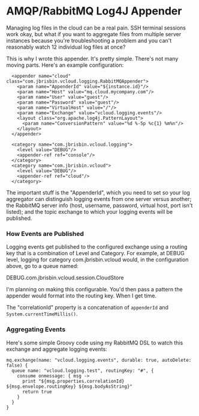 # AMQP/RabbitMQ Log4J Appender #

Managing log files in the cloud can be a real pain. SSH terminal sessions work okay,
but what if you want to aggregate files from multiple server instances because you're
troubleshooting a problem and you can't reasonably watch 12 individual log files at once?

This is why I wrote this appender. It's pretty simple. There's not many moving parts.
Here's an example configuration:

<pre><code>  &lt;appender name="cloud" class="com.jbrisbin.vcloud.logging.RabbitMQAppender"&gt;
    &lt;param name="AppenderId" value="${instance.id}"/&gt;
    &lt;param name="Host" value="mq.cloud.mycompany.com"/&gt;
    &lt;param name="User" value="guest"/&gt;
    &lt;param name="Password" value="guest"/&gt;
    &lt;param name="VirtualHost" value="/"/&gt;
    &lt;param name="Exchange" value="vcloud.logging.events"/&gt;
    &lt;layout class="org.apache.log4j.PatternLayout"&gt;
      &lt;param name="ConversionPattern" value="%d %-5p %c{1} %m%n"/&gt;
    &lt;/layout&gt;
  &lt;/appender&gt;

  &lt;category name="com.jbrisbin.vcloud.logging"&gt;
    &lt;level value="DEBUG"/&gt;
    &lt;appender-ref ref="console"/&gt;
  &lt;/category&gt;
  &lt;category name="com.jbrisbin.vcloud"&gt;
    &lt;level value="DEBUG"/&gt;
    &lt;appender-ref ref="cloud"/&gt;
  &lt;/category&gt;
</code></pre>

The important stuff is the "AppenderId", which you need to set so your log aggregator can
distinguish logging events from one server versus another; the RabbitMQ server info
(host, username, password, virtual host, port isn't listed); and the topic exchange to
which your logging events will be published.

### How Events are Published ###

Logging events get published to the configured exchange using a routing key that is a
combination of Level and Category. For example, at DEBUG level, logging for category
com.jbrisbin.vcloud would, in the configuration above, go to a queue named:

  DEBUG.com.jbrisbin.vcloud.session.CloudStore

I'm planning on making this configurable. You'd then pass a pattern the appender would
format into the routing key. When I get time.

The "correlationId" property is a concatenation of `appenderId` and `System.currentTimeMillis()`.

### Aggregating Events ###

Here's some simple Groovy code using my RabbitMQ DSL to watch this exchange and aggregate
logging events:

<pre><code>mq.exchange(name: "vcloud.logging.events", durable: true, autoDelete: false) {
  queue name: "vcloud.logging.test", routingKey: "#", {
    consume onmessage: { msg ->
      print "${msg.properties.correlationId} ${msg.envelope.routingKey} ${msg.bodyAsString}"
      return true
    }
  }
}
</code></pre>